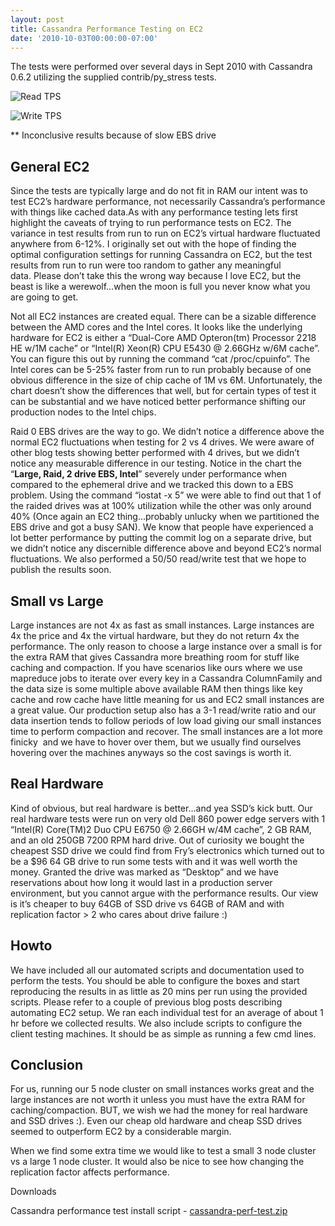 ```yaml
---
layout: post
title: Cassandra Performance Testing on EC2
date: '2010-10-03T00:00:00-07:00'
---
```


The tests were performed over several days in Sept 2010 with Cassandra 0.6.2 
utilizing the supplied contrib/py_stress tests.

![Read TPS](/images/cassreadperf1.png)

![Write TPS](/images/casswriteperf1.png)

** Inconclusive results because of slow EBS drive

General EC2
-----------

Since the tests are typically large and do not fit in RAM our intent was to 
test EC2’s hardware performance, not necessarily Cassandra’s performance with 
things like cached data.As with any performance testing lets first highlight 
the caveats of trying to run performance tests on EC2. The variance in test 
results from run to run on EC2’s virtual hardware fluctuated anywhere from 
6-12%. I originally set out with the hope of finding the optimal configuration 
settings for running Cassandra on EC2, but the test results from run to run 
were too random to gather any meaningful data. Please don’t take this the wrong 
way because I love EC2, but the beast is like a werewolf…when the moon is full 
you never know what you are going to get.

Not all EC2 instances are created equal. There can be a sizable difference 
between the AMD cores and the Intel cores. It looks like the underlying 
hardware for EC2 is either a “Dual-Core AMD Opteron(tm) Processor 2218 HE w/1M 
cache” or “Intel(R) Xeon(R) CPU E5430 @ 2.66GHz w/6M cache”. You can figure 
this out by running the command “cat /proc/cpuinfo”. The Intel cores can be 
5-25% faster from run to run probably because of one obvious difference in the 
size of chip cache of 1M vs 6M. Unfortunately, the chart doesn’t show the 
differences that well, but for certain types of test it can be substantial and 
we have noticed better performance shifting our production nodes to the Intel 
chips.

Raid 0 EBS drives are the way to go. We didn’t notice a difference above the 
normal EC2 fluctuations when testing for 2 vs 4 drives. We were aware of other 
blog tests showing better performed with 4 drives, but we didn’t notice any 
measurable difference in our testing. Notice in the chart the “**Large, Raid, 
2 drive EBS, Intel**” severely under performance when compared to the ephemeral 
drive and we tracked this down to a EBS problem. Using the command 
“iostat -x 5” we were able to find out that 1 of the raided drives was at 
100% utilization while the other was only around 40% (Once again an EC2 
thing…probably unlucky when we partitioned the EBS drive and got a busy SAN). 
We know that people have experienced a lot better performance by putting the 
commit log on a separate drive, but we didn’t notice any discernible difference 
above and beyond EC2’s normal fluctuations. We also performed a 50/50 
read/write test that we hope to publish the results soon.

Small vs Large
--------------
Large instances are not 4x as fast as small instances. Large instances are 4x 
the price and 4x the virtual hardware, but they do not return 4x the 
performance. The only reason to choose a large instance over a small is for 
the extra RAM that gives Cassandra more breathing room for stuff like caching 
and compaction. If you have scenarios like ours where we use mapreduce jobs 
to iterate over every key in a Cassandra ColumnFamily and the data size is 
some multiple above available RAM then things like key cache and row cache 
have little meaning for us and EC2 small instances are a great value. Our 
production setup also has a 3-1 read/write ratio and our data insertion 
tends to follow periods of low load giving our small instances time to 
perform compaction and recover. The small instances are a lot more finicky 
and we have to hover over them, but we usually find ourselves hovering over 
the machines anyways so the cost savings is worth it.

Real Hardware
-------------

Kind of obvious, but real hardware is better…and yea SSD’s kick butt. Our 
real hardware tests were run on very old Dell 860 power edge servers with 1 
“Intel(R) Core(TM)2 Duo CPU E6750 @ 2.66GH w/4M cache”, 2 GB RAM, and an old 
250GB 7200 RPM hard drive. Out of curiosity we bought the cheapest SSD drive 
we could find from Fry’s electronics which turned out to be a $96 64 GB drive 
to run some tests with and it was well worth the money. Granted the drive was 
marked as “Desktop” and we have reservations about how long it would last in a 
production server environment, but you cannot argue with the performance 
results. Our view is it’s cheaper to buy 64GB of SSD drive vs 64GB of RAM 
and with replication factor > 2 who cares about drive failure :)

Howto
-----

We have included all our automated scripts and documentation used to perform 
the tests. You should be able to configure the boxes and start reproducing the 
results in as little as 20 mins per run using the provided scripts. Please 
refer to a couple of previous blog posts describing automating EC2 setup. We 
ran each individual test for an average of about 1 hr before we collected 
results. We also include scripts to configure the client testing machines. 
It should be as simple as running a few cmd lines.

Conclusion
----------

For us, running our 5 node cluster on small instances works great and the 
large instances are not worth it unless you must have the extra RAM for 
caching/compaction. BUT, we wish we had the money for real hardware and SSD 
drives :). Even our cheap old hardware and cheap SSD drives seemed to 
outperform EC2 by a considerable margin.

When we find some extra time we would like to test a small 3 node cluster 
vs a large 1 node cluster. It would also be nice to see how changing the 
replication factor affects performance.

Downloads

Cassandra performance test install script - [cassandra-perf-test.zip](https://github.com/coreyhulen/blog/raw/master/cassandra-perf-test.zip)

